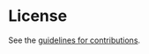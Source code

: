 # License

See the
[guidelines for contributions](https://github.com/NeilMadden/jose-deprecate-none-rsa1_5/blob/main/CONTRIBUTING.md).
